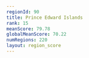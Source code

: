 ```yaml
---
regionId: 90
title: Prince Edward Islands
rank: 15
meanScore: 79.78
globalMeanScore: 70.22
numRegions: 220
layout: region_score
---
```

